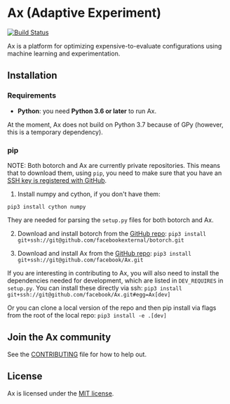 # Ax (Adaptive Experiment)
[![Build Status](https://travis-ci.com/facebook/Ax.svg?token=m8nxq4QpA9U383aZWDyF&branch=master)](https://travis-ci.com/facebook/Ax)

Ax is a platform for optimizing expensive-to-evaluate configurations using machine learning and experimentation.

## Installation

### Requirements

* **Python**: you need **Python 3.6 or later** to run Ax.

At the moment, Ax does not build on Python 3.7 because of GPy (however, this is a temporary dependency).

### pip

NOTE: Both botorch and Ax are currently private repositories. This means that to download them, using `pip`, you need to make sure that you have an [SSH key is registered with GitHub](https://help.github.com/articles/generating-a-new-ssh-key-and-adding-it-to-the-ssh-agent/).

1) Install numpy and cython, if you don't have them:

```
pip3 install cython numpy
```

They are needed for parsing the `setup.py` files for both botorch and Ax.

2) Download and install botorch from the [GitHub repo](https://github.com/facebookexternal/botorch):
`pip3 install git+ssh://git@github.com/facebookexternal/botorch.git`

3) Download and install Ax from the [GitHub repo](https://github.com/facebook/Ax):
`pip3 install git+ssh://git@github.com/facebook/Ax.git`

If you are interesting in contributing to Ax, you will also need to install the
dependencies needed for development, which are listed in `DEV_REQUIRES`
in `setup.py`. You can install these directly via ssh:
`pip3 install git+ssh://git@github.com/facebook/Ax.git#egg=Ax[dev]`

Or you can clone a local version of the repo and then pip install via flags from
the root of the local repo:
`pip3 install -e .[dev]`

## Join the Ax community

See the [CONTRIBUTING](CONTRIBUTING.md) file for how to help out.

## License

Ax is licensed under the [MIT license](LICENSE.md).
